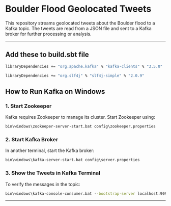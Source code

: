 # Boulder Flood Geolocated Tweets

This repository streams geolocated tweets about the Boulder flood to a Kafka topic. The tweets are read from a JSON file and sent to a Kafka broker for further processing or analysis.

---
## **Add these to build.sbt file** ##
```cmd
libraryDependencies += "org.apache.kafka" % "kafka-clients" % "3.5.0"

libraryDependencies += "org.slf4j" % "slf4j-simple" % "2.0.9"
```
## **How to Run Kafka on Windows**

### 1. **Start Zookeeper**
Kafka requires Zookeeper to manage its cluster. Start Zookeeper using:
```cmd
bin\windows\zookeeper-server-start.bat config\zookeeper.properties
```

### 2. **Start Kafka Broker**
In another terminal, start the Kafka broker:
```cmd
bin\windows\kafka-server-start.bat config\server.properties
```


### 3. **Show the Tweets in Kafka Terminal**
To verify the messages in the topic:
```cmd
bin\windows\kafka-console-consumer.bat --bootstrap-server localhost:9092 --topic tweets-topic --from-beginning
```

---



